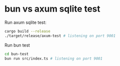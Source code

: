 # bun vs axum sqlite test

Run axum sqlite test:

```sh
cargo build --release
./target/release/axum-test # listening on port 9001
```

Run bun test

```sh
cd bun-test
bun run src/index.ts # listening on port 9001
```